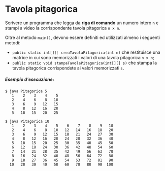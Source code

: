 # Tavola pitagorica

Scrivere un programma che legga da **riga di comando** un numero intero `n` e stampi a video la corrispondente tavola pitagorica `n x n`.

Oltre al metodo `main()`, devono essere definiti ed utilizzati almeno i seguenti metodi:

* `public static int[][] creaTavolaPitagorica(int n)` che restituisce una matrice in cui sono memorizzati i valori di una tavola pitagorica `n x n`;
* `public static void stampaTavolaPitagorica(int[][] s)` che stampa la tavola pitagorica corrispondete ai valori memorizzati `s`.

##### Esempio d'esecuzione:

```text
$ java Pitagorica 5
   1    2    3    4    5 
   2    4    6    8   10 
   3    6    9   12   15 
   4    8   12   16   20 
   5   10   15   20   25 

$ java Pitagorica 10
   1    2    3    4    5    6    7    8    9   10 
   2    4    6    8   10   12   14   16   18   20 
   3    6    9   12   15   18   21   24   27   30 
   4    8   12   16   20   24   28   32   36   40 
   5   10   15   20   25   30   35   40   45   50 
   6   12   18   24   30   36   42   48   54   60 
   7   14   21   28   35   42   49   56   63   70 
   8   16   24   32   40   48   56   64   72   80 
   9   18   27   36   45   54   63   72   81   90 
  10   20   30   40   50   60   70   80   90  100
```
